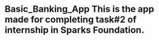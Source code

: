 # Basic_Banking_App  This is the app made for completing task#2 of internship in Sparks Foundation.

